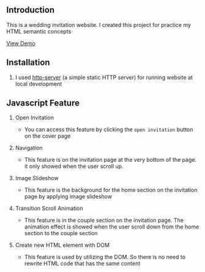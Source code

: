 ## Introduction 

This is a wedding invitation website. I created this project for practice my HTML semantic concepts

[View Demo](https://fathannasrullah.github.io/simple-website-invitation)


## Installation
1. I used [http-server](https://www.npmjs.com/package/http-server) (a simple static HTTP server) for running website at local development


## Javascript Feature
1. Open Invitation
   - You can access this feature by clicking the `open invitation` button on the cover page

2. Navigation
   - This feature is on the invitation page at the very bottom of the page. it only showed when the user scroll up.

3. Image Slideshow
   - This feature is the background for the home section on the invitation page by applying image slideshow

4. Transition Scroll Animation
   - This feature is in the couple section on the invitation page. The animation effect is showed when the user scroll down from the home section to the couple section

5. Create new HTML element with DOM
   - This feature is used by utilizing the DOM. So there is no need to rewrite HTML code that has the same content
